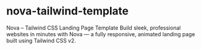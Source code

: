 # nova-tailwind-template
Nova – Tailwind CSS Landing Page Template    Build sleek, professional websites in minutes with Nova — a fully responsive, animated landing page built using Tailwind CSS v2.  
